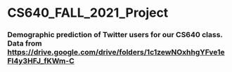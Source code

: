 # CS640_FALL_2021_Project

### Demographic prediction of Twitter users for our CS640 class. Data from https://drive.google.com/drive/folders/1c1zewNOxhhgYFve1eFI4y3HFJ_fKWm-C

